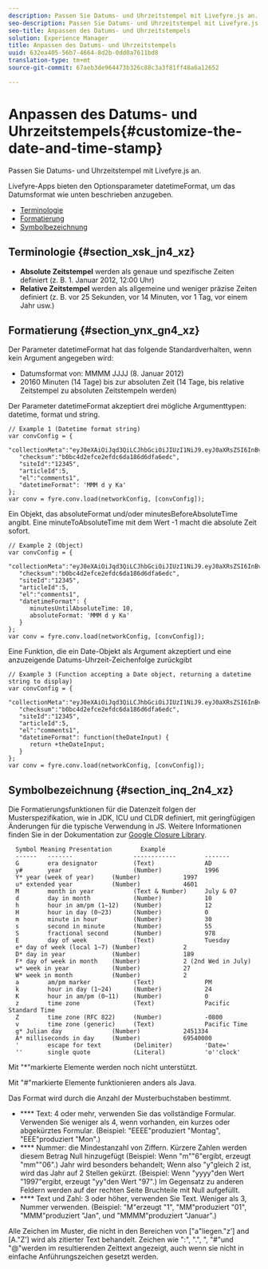 ```yaml
---
description: Passen Sie Datums- und Uhrzeitstempel mit Livefyre.js an.
seo-description: Passen Sie Datums- und Uhrzeitstempel mit Livefyre.js an.
seo-title: Anpassen des Datums- und Uhrzeitstempels
solution: Experience Manager
title: Anpassen des Datums- und Uhrzeitstempels
uuid: 632ea405-56b7-4664-8d2b-0dd0a7611bd8
translation-type: tm+mt
source-git-commit: 67aeb3de964473b326c88c3a3f81ff48a6a12652

---
```



# Anpassen des Datums- und Uhrzeitstempels{#customize-the-date-and-time-stamp}

Passen Sie Datums- und Uhrzeitstempel mit Livefyre.js an.

Livefyre-Apps bieten den Optionsparameter datetimeFormat, um das Datumsformat wie unten beschrieben anzugeben.

* [Terminologie](#c_date_time_stamp/section_xsk_jn4_xz)
* [Formatierung](#c_date_time_stamp/section_ynx_gn4_xz)
* [Symbolbezeichnung](#c_date_time_stamp/section_inq_2n4_xz)

## Terminologie {#section_xsk_jn4_xz}

* **Absolute Zeitstempel** werden als genaue und spezifische Zeiten definiert (z. B. 1. Januar 2012, 12:00 Uhr)
* **Relative Zeitstempel** werden als allgemeine und weniger präzise Zeiten definiert (z. B. vor 25 Sekunden, vor 14 Minuten, vor 1 Tag, vor einem Jahr usw.)

## Formatierung {#section_ynx_gn4_xz}

Der Parameter datetimeFormat hat das folgende Standardverhalten, wenn kein Argument angegeben wird:

* Datumsformat von: MMMM JJJJ (8. Januar 2012)
* 20160 Minuten (14 Tage) bis zur absoluten Zeit (14 Tage, bis relative Zeitstempel zu absoluten Zeitstempeln werden)

Der Parameter datetimeFormat akzeptiert drei mögliche Argumenttypen: datetime, format und string.

```
// Example 1 (Datetime format string)  
var convConfig = { 
   "collectionMeta":"eyJ0eXAiOiJqd3QiLCJhbGciOiJIUzI1NiJ9.eyJ0aXRsZSI6InBvc3QgMiIsInVybCI6Imh0dHA6XC9cL29yYW5nZXNhcmVncmVhdC5jb21cL3VzZWExcDcwXzEyXC8_cD01IiwidGFncyI6IiIsImNoZWNrc3VtIjoiYjBiYzRkMmVmY2UyZWZkYzZkYTE4NmQ2ZGZhNmVkYzAiLCJhcnRpY2xlSWQiOjV9.XZJTJgwpiFZCQ6dv8vvl91sMbFSJndzZPTHhmtOaImo", 
   "checksum":"b0bc4d2efce2efdc6da186d6dfa6edc", 
   "siteId":"12345", 
   "articleId":5, 
   "el":"comments1", 
   "datetimeFormat": 'MMM d y Ka' 
}; 
var conv = fyre.conv.load(networkConfig, [convConfig]);
```

Ein Objekt, das absoluteFormat und/oder minutesBeforeAbsoluteTime angibt. Eine minuteToAbsoluteTime mit dem Wert -1 macht die absolute Zeit sofort.

```
// Example 2 (Object)  
var convConfig = { 
   "collectionMeta":"eyJ0eXAiOiJqd3QiLCJhbGciOiJIUzI1NiJ9.eyJ0aXRsZSI6InBvc3QgMiIsInVybCI6Imh0dHA6XC9cL29yYW5nZXNhcmVncmVhdC5jb21cL3VzZWExcDcwXzEyXC8_cD01IiwidGFncyI6IiIsImNoZWNrc3VtIjoiYjBiYzRkMmVmY2UyZWZkYzZkYTE4NmQ2ZGZhNmVkYzAiLCJhcnRpY2xlSWQiOjV9.XZJTJgwpiFZCQ6dv8vvl91sMbFSJndzZPTHhmtOaImo", 
   "checksum":"b0bc4d2efce2efdc6da186d6dfa6edc", 
   "siteId":"12345", 
   "articleId":5, 
   "el":"comments1", 
   "datetimeFormat": { 
      minutesUntilAbsoluteTime: 10, 
      absoluteFormat: 'MMM d y Ka' 
   } 
};  
var conv = fyre.conv.load(networkConfig, [convConfig]);
```

Eine Funktion, die ein Date-Objekt als Argument akzeptiert und eine anzuzeigende Datums-Uhrzeit-Zeichenfolge zurückgibt

```
// Example 3 (Function accepting a Date object, returning a datetime string to display) 
var convConfig = { 
   "collectionMeta":"eyJ0eXAiOiJqd3QiLCJhbGciOiJIUzI1NiJ9.eyJ0aXRsZSI6InBvc3QgMiIsInVybCI6Imh0dHA6XC9cL29yYW5nZXNhcmVncmVhdC5jb21cL3VzZWExcDcwXzEyXC8_cD01IiwidGFncyI6IiIsImNoZWNrc3VtIjoiYjBiYzRkMmVmY2UyZWZkYzZkYTE4NmQ2ZGZhNmVkYzAiLCJhcnRpY2xlSWQiOjV9.XZJTJgwpiFZCQ6dv8vvl91sMbFSJndzZPTHhmtOaImo", 
   "checksum":"b0bc4d2efce2efdc6da186d6dfa6edc", 
   "siteId":"12345", 
   "articleId":5, 
   "el":"comments1", 
   "datetimeFormat": function(theDateInput) { 
      return +theDateInput; 
   } 
};  
var conv = fyre.conv.load(networkConfig, [convConfig]);
```

## Symbolbezeichnung {#section_inq_2n4_xz}

Die Formatierungsfunktionen für die Datenzeit folgen der Musterspezifikation, wie in JDK, ICU und CLDR definiert, mit geringfügigen Änderungen für die typische Verwendung in JS. Weitere Informationen finden Sie in der Dokumentation zur [Google Closure Library](https://developers.google.com/closure/library/docs/overview).

```
  Symbol Meaning Presentation        Example 
  ------   -------                 ------------        ------- 
  G        era designator          (Text)              AD 
  y#       year                    (Number)            1996 
  Y* year (week of year)     (Number)            1997 
  u* extended year           (Number)            4601 
  M        month in year           (Text & Number)     July & 07 
  d        day in month            (Number)            10 
  h        hour in am/pm (1~12)    (Number)            12 
  H        hour in day (0~23)      (Number)            0 
  m        minute in hour          (Number)            30 
  s        second in minute        (Number)            55 
  S        fractional second       (Number)            978 
  E        day of week             (Text)              Tuesday 
  e* day of week (local 1~7) (Number)            2 
  D* day in year             (Number)            189 
  F* day of week in month    (Number)            2 (2nd Wed in July) 
  w* week in year            (Number)            27 
  W* week in month           (Number)            2 
  a        am/pm marker            (Text)              PM 
  k        hour in day (1~24)      (Number)            24 
  K        hour in am/pm (0~11)    (Number)            0 
  z        time zone               (Text)              Pacific Standard Time 
  Z        time zone (RFC 822)     (Number)            -0800 
  v        time zone (generic)     (Text)              Pacific Time 
  g* Julian day              (Number)            2451334 
  A* milliseconds in day     (Number)            69540000 
  '        escape for text         (Delimiter)         'Date=' 
  ''       single quote            (Literal)           'o''clock'
```

Mit "*"markierte Elemente werden noch nicht unterstützt.

Mit "#"markierte Elemente funktionieren anders als Java.

Das Format wird durch die Anzahl der Musterbuchstaben bestimmt.

* **** Text: 4 oder mehr, verwenden Sie das vollständige Formular. Verwenden Sie weniger als 4, wenn vorhanden, ein kurzes oder abgekürztes Formular. (Beispiel: "EEEE"produziert "Montag", "EEE"produziert "Mon".)
* **** Nummer: die Mindestanzahl von Ziffern. Kürzere Zahlen werden diesem Betrag Null hinzugefügt (Beispiel: Wenn "m""6"ergibt, erzeugt "mm""06".) Jahr wird besonders behandelt; Wenn also "y"gleich 2 ist, wird das Jahr auf 2 Stellen gekürzt. (Beispiel: Wenn "yyyy"den Wert "1997"ergibt, erzeugt "yy"den Wert "97".) Im Gegensatz zu anderen Feldern werden auf der rechten Seite Bruchteile mit Null aufgefüllt.
* **** Text und Zahl: 3 oder höher, verwenden Sie Text. Weniger als 3, Nummer verwenden. (Beispiel: "M"erzeugt "1", "MM"produziert "01", "MMM"produziert "Jan", und "MMMM"produziert "Januar".)

Alle Zeichen im Muster, die nicht in den Bereichen von ["a"liegen."z’] and [A."Z’] wird als zitierter Text behandelt. Zeichen wie ":", ".", ", "#"und "@"werden im resultierenden Zeittext angezeigt, auch wenn sie nicht in einfache Anführungszeichen gesetzt werden.
